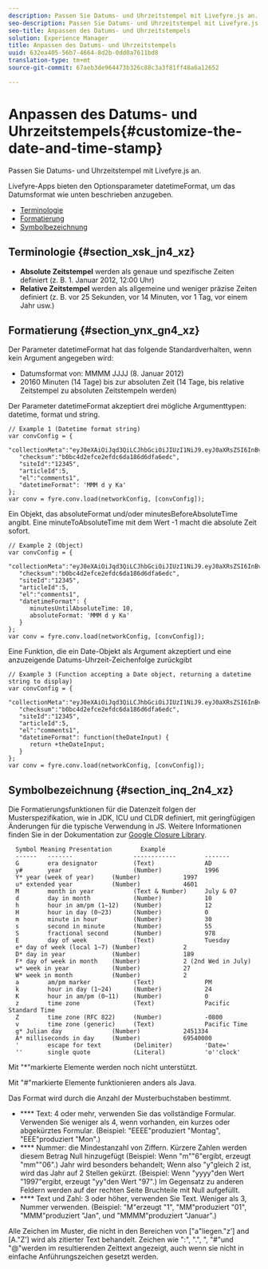 ```yaml
---
description: Passen Sie Datums- und Uhrzeitstempel mit Livefyre.js an.
seo-description: Passen Sie Datums- und Uhrzeitstempel mit Livefyre.js an.
seo-title: Anpassen des Datums- und Uhrzeitstempels
solution: Experience Manager
title: Anpassen des Datums- und Uhrzeitstempels
uuid: 632ea405-56b7-4664-8d2b-0dd0a7611bd8
translation-type: tm+mt
source-git-commit: 67aeb3de964473b326c88c3a3f81ff48a6a12652

---
```



# Anpassen des Datums- und Uhrzeitstempels{#customize-the-date-and-time-stamp}

Passen Sie Datums- und Uhrzeitstempel mit Livefyre.js an.

Livefyre-Apps bieten den Optionsparameter datetimeFormat, um das Datumsformat wie unten beschrieben anzugeben.

* [Terminologie](#c_date_time_stamp/section_xsk_jn4_xz)
* [Formatierung](#c_date_time_stamp/section_ynx_gn4_xz)
* [Symbolbezeichnung](#c_date_time_stamp/section_inq_2n4_xz)

## Terminologie {#section_xsk_jn4_xz}

* **Absolute Zeitstempel** werden als genaue und spezifische Zeiten definiert (z. B. 1. Januar 2012, 12:00 Uhr)
* **Relative Zeitstempel** werden als allgemeine und weniger präzise Zeiten definiert (z. B. vor 25 Sekunden, vor 14 Minuten, vor 1 Tag, vor einem Jahr usw.)

## Formatierung {#section_ynx_gn4_xz}

Der Parameter datetimeFormat hat das folgende Standardverhalten, wenn kein Argument angegeben wird:

* Datumsformat von: MMMM JJJJ (8. Januar 2012)
* 20160 Minuten (14 Tage) bis zur absoluten Zeit (14 Tage, bis relative Zeitstempel zu absoluten Zeitstempeln werden)

Der Parameter datetimeFormat akzeptiert drei mögliche Argumenttypen: datetime, format und string.

```
// Example 1 (Datetime format string)  
var convConfig = { 
   "collectionMeta":"eyJ0eXAiOiJqd3QiLCJhbGciOiJIUzI1NiJ9.eyJ0aXRsZSI6InBvc3QgMiIsInVybCI6Imh0dHA6XC9cL29yYW5nZXNhcmVncmVhdC5jb21cL3VzZWExcDcwXzEyXC8_cD01IiwidGFncyI6IiIsImNoZWNrc3VtIjoiYjBiYzRkMmVmY2UyZWZkYzZkYTE4NmQ2ZGZhNmVkYzAiLCJhcnRpY2xlSWQiOjV9.XZJTJgwpiFZCQ6dv8vvl91sMbFSJndzZPTHhmtOaImo", 
   "checksum":"b0bc4d2efce2efdc6da186d6dfa6edc", 
   "siteId":"12345", 
   "articleId":5, 
   "el":"comments1", 
   "datetimeFormat": 'MMM d y Ka' 
}; 
var conv = fyre.conv.load(networkConfig, [convConfig]);
```

Ein Objekt, das absoluteFormat und/oder minutesBeforeAbsoluteTime angibt. Eine minuteToAbsoluteTime mit dem Wert -1 macht die absolute Zeit sofort.

```
// Example 2 (Object)  
var convConfig = { 
   "collectionMeta":"eyJ0eXAiOiJqd3QiLCJhbGciOiJIUzI1NiJ9.eyJ0aXRsZSI6InBvc3QgMiIsInVybCI6Imh0dHA6XC9cL29yYW5nZXNhcmVncmVhdC5jb21cL3VzZWExcDcwXzEyXC8_cD01IiwidGFncyI6IiIsImNoZWNrc3VtIjoiYjBiYzRkMmVmY2UyZWZkYzZkYTE4NmQ2ZGZhNmVkYzAiLCJhcnRpY2xlSWQiOjV9.XZJTJgwpiFZCQ6dv8vvl91sMbFSJndzZPTHhmtOaImo", 
   "checksum":"b0bc4d2efce2efdc6da186d6dfa6edc", 
   "siteId":"12345", 
   "articleId":5, 
   "el":"comments1", 
   "datetimeFormat": { 
      minutesUntilAbsoluteTime: 10, 
      absoluteFormat: 'MMM d y Ka' 
   } 
};  
var conv = fyre.conv.load(networkConfig, [convConfig]);
```

Eine Funktion, die ein Date-Objekt als Argument akzeptiert und eine anzuzeigende Datums-Uhrzeit-Zeichenfolge zurückgibt

```
// Example 3 (Function accepting a Date object, returning a datetime string to display) 
var convConfig = { 
   "collectionMeta":"eyJ0eXAiOiJqd3QiLCJhbGciOiJIUzI1NiJ9.eyJ0aXRsZSI6InBvc3QgMiIsInVybCI6Imh0dHA6XC9cL29yYW5nZXNhcmVncmVhdC5jb21cL3VzZWExcDcwXzEyXC8_cD01IiwidGFncyI6IiIsImNoZWNrc3VtIjoiYjBiYzRkMmVmY2UyZWZkYzZkYTE4NmQ2ZGZhNmVkYzAiLCJhcnRpY2xlSWQiOjV9.XZJTJgwpiFZCQ6dv8vvl91sMbFSJndzZPTHhmtOaImo", 
   "checksum":"b0bc4d2efce2efdc6da186d6dfa6edc", 
   "siteId":"12345", 
   "articleId":5, 
   "el":"comments1", 
   "datetimeFormat": function(theDateInput) { 
      return +theDateInput; 
   } 
};  
var conv = fyre.conv.load(networkConfig, [convConfig]);
```

## Symbolbezeichnung {#section_inq_2n4_xz}

Die Formatierungsfunktionen für die Datenzeit folgen der Musterspezifikation, wie in JDK, ICU und CLDR definiert, mit geringfügigen Änderungen für die typische Verwendung in JS. Weitere Informationen finden Sie in der Dokumentation zur [Google Closure Library](https://developers.google.com/closure/library/docs/overview).

```
  Symbol Meaning Presentation        Example 
  ------   -------                 ------------        ------- 
  G        era designator          (Text)              AD 
  y#       year                    (Number)            1996 
  Y* year (week of year)     (Number)            1997 
  u* extended year           (Number)            4601 
  M        month in year           (Text & Number)     July & 07 
  d        day in month            (Number)            10 
  h        hour in am/pm (1~12)    (Number)            12 
  H        hour in day (0~23)      (Number)            0 
  m        minute in hour          (Number)            30 
  s        second in minute        (Number)            55 
  S        fractional second       (Number)            978 
  E        day of week             (Text)              Tuesday 
  e* day of week (local 1~7) (Number)            2 
  D* day in year             (Number)            189 
  F* day of week in month    (Number)            2 (2nd Wed in July) 
  w* week in year            (Number)            27 
  W* week in month           (Number)            2 
  a        am/pm marker            (Text)              PM 
  k        hour in day (1~24)      (Number)            24 
  K        hour in am/pm (0~11)    (Number)            0 
  z        time zone               (Text)              Pacific Standard Time 
  Z        time zone (RFC 822)     (Number)            -0800 
  v        time zone (generic)     (Text)              Pacific Time 
  g* Julian day              (Number)            2451334 
  A* milliseconds in day     (Number)            69540000 
  '        escape for text         (Delimiter)         'Date=' 
  ''       single quote            (Literal)           'o''clock'
```

Mit "*"markierte Elemente werden noch nicht unterstützt.

Mit "#"markierte Elemente funktionieren anders als Java.

Das Format wird durch die Anzahl der Musterbuchstaben bestimmt.

* **** Text: 4 oder mehr, verwenden Sie das vollständige Formular. Verwenden Sie weniger als 4, wenn vorhanden, ein kurzes oder abgekürztes Formular. (Beispiel: "EEEE"produziert "Montag", "EEE"produziert "Mon".)
* **** Nummer: die Mindestanzahl von Ziffern. Kürzere Zahlen werden diesem Betrag Null hinzugefügt (Beispiel: Wenn "m""6"ergibt, erzeugt "mm""06".) Jahr wird besonders behandelt; Wenn also "y"gleich 2 ist, wird das Jahr auf 2 Stellen gekürzt. (Beispiel: Wenn "yyyy"den Wert "1997"ergibt, erzeugt "yy"den Wert "97".) Im Gegensatz zu anderen Feldern werden auf der rechten Seite Bruchteile mit Null aufgefüllt.
* **** Text und Zahl: 3 oder höher, verwenden Sie Text. Weniger als 3, Nummer verwenden. (Beispiel: "M"erzeugt "1", "MM"produziert "01", "MMM"produziert "Jan", und "MMMM"produziert "Januar".)

Alle Zeichen im Muster, die nicht in den Bereichen von ["a"liegen."z’] and [A."Z’] wird als zitierter Text behandelt. Zeichen wie ":", ".", ", "#"und "@"werden im resultierenden Zeittext angezeigt, auch wenn sie nicht in einfache Anführungszeichen gesetzt werden.
